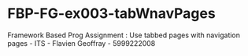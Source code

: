 # FBP-FG-ex003-tabWnavPages
Framework Based Prog Assignment : Use tabbed pages with navigation pages - ITS - Flavien Geoffray - 5999222008
